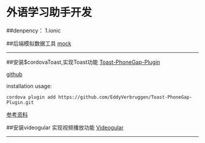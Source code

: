 # 外语学习助手开发

##denpency：
1.ionic



##后端模拟数据工具
[mock](http://mockjs.com/)

-----------------------------------------------
##安装$cordovaToast,实现Toast功能
[Toast-PhoneGap-Plugin](http://ngcordova.com/docs/plugins/toast/)

[github](https://github.com/EddyVerbruggen/Toast-PhoneGap-Plugin#2-screenshots)

installation usage:
```
cordova plugin add https://github.com/EddyVerbruggen/Toast-PhoneGap-Plugin.git
```
[参考资料](http://devdactic.com/pull-to-refresh-ionic/)

##安装videogular 实现视频播放功能
[Videogular](http://www.videogular.com/)

------------------------------------